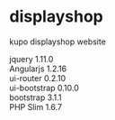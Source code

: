 displayshop
===========

kupo displayshop website

jquery 1.11.0  
Angularjs 1.2.16  
ui-router 0.2.10  
ui-bootstrap 0.10.0  
bootstrap 3.1.1  
PHP Slim 1.6.7  

